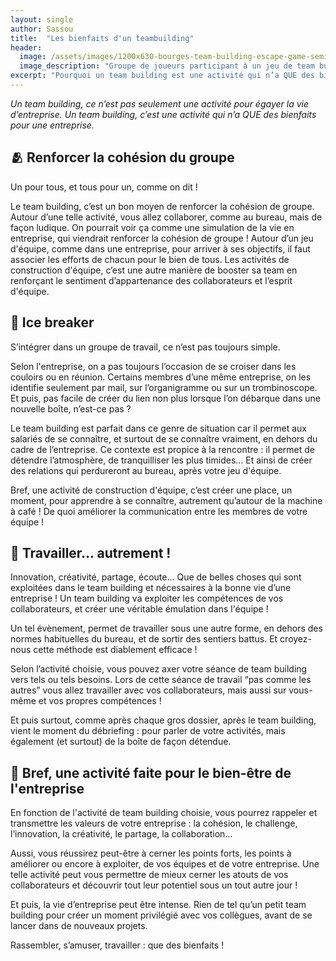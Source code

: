 ```yaml
---
layout: single
author: Sassou
title:  "Les bienfaits d'un teambuilding"
header:
  image: /assets/images/1200x630-bourges-team-building-escape-game-seminaire-patrimoine-incentive.jpg
  image_description: "Groupe de joueurs participant à un jeu de team building par les Mystères de Bourges"
excerpt: "Pourquoi un team building est une activité qui n’a QUE des bienfaits pour une entreprise ?"
---
```


*Un team building, ce n’est pas seulement une activité pour égayer la vie d’entreprise. Un team building, c’est une activité qui n’a QUE des bienfaits pour une entreprise.*



## 🫂 Renforcer la cohésion du groupe

Un pour tous, et tous pour un, comme on dit !

Le team building, c’est un bon moyen de renforcer la cohésion de groupe. Autour d’une telle activité, vous allez collaborer, comme au bureau, mais de façon ludique. On pourrait voir ça comme une simulation de la vie en entreprise, qui viendrait renforcer la cohésion de groupe ! Autour d’un jeu d'équipe, comme dans une entreprise, pour arriver à ses objectifs, il faut associer les efforts de chacun pour le bien de tous. Les activités de construction d'équipe, c’est une autre manière de booster sa team en renforçant le sentiment d’appartenance des collaborateurs et l’esprit d'équipe.



## 💬 Ice breaker

S’intégrer dans un groupe de travail, ce n’est pas toujours simple.

Selon l'entreprise, on a pas toujours l’occasion de se croiser dans les couloirs ou en réunion. Certains membres d’une même entreprise, on les identifie seulement par mail, sur l’organigramme ou sur un trombinoscope. Et puis, pas facile de créer du lien non plus lorsque l’on débarque dans une nouvelle boîte, n’est-ce pas ?

Le team building est parfait dans ce genre de situation car il permet aux salariés de se connaître, et surtout de se connaître vraiment, en dehors du cadre de l’entreprise. Ce contexte est propice à la rencontre : il permet de détendre l’atmosphère, de tranquilliser les plus timides… Et ainsi de créer des relations qui perdureront au bureau, après votre jeu d'équipe.

Bref, une activité de construction d'équipe, c’est créer une place, un moment, pour apprendre à se connaître, autrement qu’autour de la machine à café ! De quoi améliorer la communication entre les membres de votre équipe !



## 🎲 Travailler… autrement !

Innovation, créativité, partage, écoute… Que de belles choses qui sont exploitées dans le team building et nécessaires à la bonne vie d’une entreprise ! Un team building va exploiter les compétences de vos collaborateurs, et créer une véritable émulation dans l'équipe !

Un tel évènement,  permet de travailler sous une autre forme, en dehors des normes habituelles du bureau, et de sortir des sentiers battus. Et croyez-nous cette méthode est diablement efficace !

Selon l’activité choisie, vous pouvez axer votre séance de team building vers tels ou tels besoins. Lors de cette séance de travail “pas comme les autres” vous allez travailler avec vos collaborateurs, mais aussi sur vous-même et vos propres compétences !

Et puis surtout, comme après chaque gros dossier, après le team building, vient le moment du débriefing : pour parler de votre activités, mais également (et surtout) de la boîte de façon détendue.



## 🧠 Bref, une activité faite pour le bien-être de l'entreprise

En fonction de l'activité de team building choisie, vous pourrez rappeler et transmettre les valeurs de votre entreprise : la cohésion, le challenge, l’innovation, la créativité, le partage, la collaboration…

Aussi, vous réussirez peut-être à cerner les points forts, les points à améliorer ou encore à exploiter, de vos équipes et de votre entreprise. Une telle activité peut vous permettre de mieux cerner les atouts de vos collaborateurs et découvrir tout leur potentiel sous un tout autre jour !

Et puis, la vie d’entreprise peut être intense. Rien de tel qu’un petit team building pour créer un moment privilégié avec vos collègues, avant de se lancer dans de nouveaux projets.



Rassembler, s’amuser, travailler : que des bienfaits !